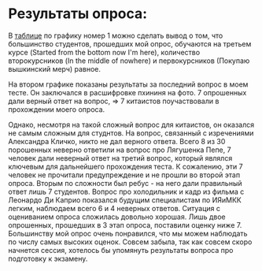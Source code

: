 # Результаты опроса:
В [таблице](https://docs.google.com/spreadsheets/d/1PKEvDVipByyujxtUGocMOxV111EAt5qENWOgt0RrPN4/edit#gid=100073505 "таблице") по графику номер 1 можно сделать вывод о том, что большинство студентов, прошедших мой опрос, обучаются на третьем курсе (Started from the bottom now I'm here), количество второкурсников (In the middle of nowhere) и первокурсников (Покупаю вышкинский мерч) равное. 

На втором графике показаны результаты за последний вопрос в моем тесте. Он заключался в расшифровке пхининя на фото. 7 опрошенных дали верный ответ на вопрос, => 7 китаистов поучаствовали в прохождении моего опроса. 

Однако, несмотря на такой сложный вопрос для китаистов, он оказался не самым сложным для студнтов. На вопрос, связанный с изречениями Александра Кличко, никто не дал верного ответа. Всего 8 из 30 порошенных неверно ответили на вопрос про Лягушенка Пепе, 7 человек дали неверный ответ на третий вопрос, который являлся ключевым для дальнейшего прохождения теста. К сожалению, эти 7 человек не прочитали предупреждение и не прошли во второй этап опроса. Вторым по сложности был ребус - на него дали правильный ответ лишь 7 студентов. Вопрос про холодильник и кадр из фильма с Леонардо Ди Каприо показался будущим специалистам по ИЯиМКК легким, наблюдаем всего 6 и 4 неверных ответов. Ситуация с оцениванием опроса сложилась довольно хорошая. Лишь двое опрошенных, прошедших в 3 этап опроса, поставили оценку ниже 7. Большинству мой опрос очень понравился, что мы можем наблюдать по числу самых высоких оценок. Совсем забыла, так как совсем скоро начнется сессия, хотелось бы упомянуть результаты вопроса про подготовку к экзамену. 
